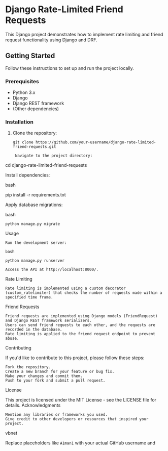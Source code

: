 # Django Rate-Limited Friend Requests

This Django project demonstrates how to implement rate limiting and friend request functionality using Django and DRF.

## Getting Started

Follow these instructions to set up and run the project locally.

### Prerequisites

- Python 3.x
- Django
- Django REST framework
- (Other dependencies)

### Installation

1. Clone the repository:

   ```
   git clone https://github.com/your-username/django-rate-limited-friend-requests.git

    Navigate to the project directory:

   ```

cd django-rate-limited-friend-requests

Install dependencies:

bash

pip install -r requirements.txt

Apply database migrations:

bash

    python manage.py migrate

Usage

    Run the development server:

    bash

    python manage.py runserver

    Access the API at http://localhost:8000/.

Rate Limiting

    Rate limiting is implemented using a custom decorator (custom_ratelimiter) that checks the number of requests made within a specified time frame.

Friend Requests

    Friend requests are implemented using Django models (FriendRequest) and Django REST framework serializers.
    Users can send friend requests to each other, and the requests are recorded in the database.
    Rate limiting is applied to the friend request endpoint to prevent abuse.

Contributing

If you'd like to contribute to this project, please follow these steps:

    Fork the repository.
    Create a new branch for your feature or bug fix.
    Make your changes and commit them.
    Push to your fork and submit a pull request.

License

This project is licensed under the MIT License - see the LICENSE file for details.
Acknowledgments

    Mention any libraries or frameworks you used.
    Give credit to other developers or resources that inspired your project.

vbnet


Replace placeholders like `A1man1` with your actual GitHub username and